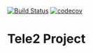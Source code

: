 [![Build Status](https://travis-ci.org/sergey-lb/tele2.svg?branch=master)](https://travis-ci.org/sergey-lb/tele2)
[![codecov](https://codecov.io/gh/sergey-lb/tele2/branch/master/graph/badge.svg)](https://codecov.io/gh/sergey-lb/tele2)

# Tele2 Project
